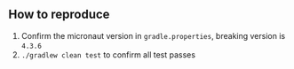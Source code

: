 ## How to reproduce
1. Confirm the micronaut version in `gradle.properties`, breaking version is `4.3.6` 
2. `./gradlew clean test` to confirm all test passes


